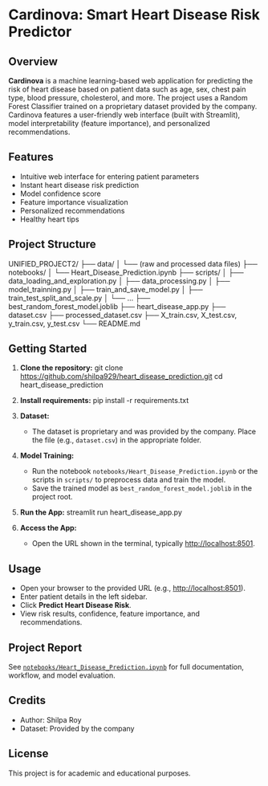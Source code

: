 # Cardinova: Smart Heart Disease Risk Predictor

## Overview

**Cardinova** is a machine learning-based web application for predicting the risk of heart disease based on patient data such as age, sex, chest pain type, blood pressure, cholesterol, and more. The project uses a Random Forest Classifier trained on a proprietary dataset provided by the company. Cardinova features a user-friendly web interface (built with Streamlit), model interpretability (feature importance), and personalized recommendations.

## Features

- Intuitive web interface for entering patient parameters  
- Instant heart disease risk prediction  
- Model confidence score  
- Feature importance visualization  
- Personalized recommendations  
- Healthy heart tips

## Project Structure

UNIFIED_PROJECT2/
├── data/
│   └── (raw and processed data files)
├── notebooks/
│   └── Heart_Disease_Prediction.ipynb
├── scripts/
│   ├── data_loading_and_exploration.py
│   ├── data_processing.py
│   ├── model_trainning.py
│   ├── train_and_save_model.py
│   ├── train_test_split_and_scale.py
│   └── ...
├── best_random_forest_model.joblib
├── heart_disease_app.py
├── dataset.csv
├── processed_dataset.csv
├── X_train.csv, X_test.csv, y_train.csv, y_test.csv
└── README.md


## Getting Started

1. **Clone the repository:**
   git clone https://github.com/shilpa929/heart_disease_prediction.git
cd heart_disease_prediction

2. **Install requirements:**
   pip install -r requirements.txt
   

3. **Dataset:**
   - The dataset is proprietary and was provided by the company. Place the file (e.g., `dataset.csv`) in the appropriate folder.

4. **Model Training:**
   - Run the notebook `notebooks/Heart_Disease_Prediction.ipynb` or the scripts in `scripts/` to preprocess data and train the model.
   - Save the trained model as `best_random_forest_model.joblib` in the project root.

5. **Run the App:**
   streamlit run heart_disease_app.py

6. **Access the App:**
   - Open the URL shown in the terminal, typically [http://localhost:8501](http://localhost:8501).

## Usage

- Open your browser to the provided URL (e.g., [http://localhost:8501](http://localhost:8501)).
- Enter patient details in the left sidebar.
- Click **Predict Heart Disease Risk**.
- View risk results, confidence, feature importance, and recommendations.

## Project Report

See [`notebooks/Heart_Disease_Prediction.ipynb`](notebooks/Heart_Disease_Prediction.ipynb) for full documentation, workflow, and model evaluation.

## Credits

- Author: Shilpa Roy
- Dataset: Provided by the company

## License

This project is for academic and educational purposes.


[def]: <cardinova.png>
